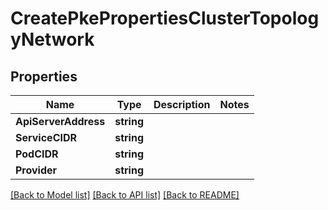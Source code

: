 # CreatePkePropertiesClusterTopologyNetwork

## Properties
Name | Type | Description | Notes
------------ | ------------- | ------------- | -------------
**ApiServerAddress** | **string** |  | 
**ServiceCIDR** | **string** |  | 
**PodCIDR** | **string** |  | 
**Provider** | **string** |  | 

[[Back to Model list]](../README.md#documentation-for-models) [[Back to API list]](../README.md#documentation-for-api-endpoints) [[Back to README]](../README.md)


